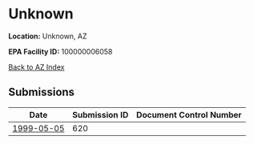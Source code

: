 # Unknown

**Location:** Unknown, AZ

**EPA Facility ID:** 100000006058

[Back to AZ Index](../../index.md)

## Submissions

| Date | Submission ID | Document Control Number |
|------|--------------|-------------------------|
| [1999-05-05](submissions/620.md) | 620 |  |
